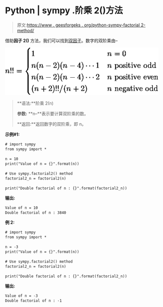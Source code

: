 # Python | sympy .阶乘 2()方法

> 原文:[https://www . geesforgeks . org/python-sympy-factorial 2-method/](https://www.geeksforgeeks.org/python-sympy-factorial2-method/)

借助**因子 2()** 方法，我们可以找到[双因子](https://en.wikipedia.org/wiki/Double_factorial)。数字的双阶乘由–

![ n!! = \begin{cases} 1 & n = 0 \\ n(n-2)(n-4) \cdots 1 & n\ \text{positive odd} \\ n(n-2)(n-4) \cdots 2 & n\ \text{positive even} \\ (n+2)!!/(n+2) & n\ \text{negative odd} \end{cases}  ](img/b88876273781e706a0e983f4766f968e.png "Rendered by QuickLaTeX.com")

> **语法:**阶乘 2(n)
> 
> **参数:**
> **n–**表示要计算双阶乘的数。
> 
> **返回:**返回数字的双阶乘，即 n。

**示例#1:**

```
# import sympy 
from sympy import * 

n = 10
print("Value of n = {}".format(n))

# Use sympy.factorial2() method 
factorial2_n = factorial2(n)  

print("Double factorial of n : {}".format(factorial2_n))  
```

**输出:**

```
Value of n = 10
Double factorial of n : 3840

```

**例 2:**

```
# import sympy 
from sympy import * 

n = -3
print("Value of n = {}".format(n))

# Use sympy.factorial2() method 
factorial2_n = factorial2(n)  

print("Double factorial of n : {}".format(factorial2_n))  
```

**输出:**

```
Value of n = -3
Double factorial of n : -1

```